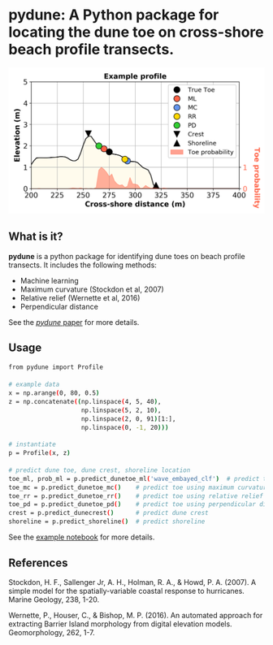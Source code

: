 # **pydune**: A Python package for locating the dune toe on cross-shore beach profile transects.

<div align="center">
  <img src="docs/figure_1.png" alt="pydune-example" width="700"/>
</div>

## What is it?
**pydune** is a python package for identifying dune toes on beach profile transects. It includes the following methods:
  - Machine learning
  - Maximum curvature (Stockdon et al, 2007)
  - Relative relief (Wernette et al, 2016)
  - Perpendicular distance

See the [*pydune* paper](paper.md) for more details.

## Usage
```sh
from pydune import Profile

# example data
x = np.arange(0, 80, 0.5)
z = np.concatenate((np.linspace(4, 5, 40),
                    np.linspace(5, 2, 10),
                    np.linspace(2, 0, 91)[1:],
                    np.linspace(0, -1, 20)))

# instantiate
p = Profile(x, z)

# predict dune toe, dune crest, shoreline location
toe_ml, prob_ml = p.predict_dunetoe_ml('wave_embayed_clf')  # predict toe using machine learning model
toe_mc = p.predict_dunetoe_mc()    # predict toe using maximum curvature method (Stockdon et al, 2007)
toe_rr = p.predict_dunetoe_rr()    # predict toe using relative relief method (Wernette et al, 2016)
toe_pd = p.predict_dunetoe_pd()    # predict toe using perpendicular distance method
crest = p.predict_dunecrest()      # predict dune crest
shoreline = p.predict_shoreline()  # predict shoreline
```

See the [example notebook](https://github.com/TomasBeuzen/pydune/blob/master/example.ipynb) for more details.

## References
Stockdon, H. F., Sallenger Jr, A. H., Holman, R. A., & Howd, P. A. (2007). A simple model for the spatially-variable coastal response to hurricanes. Marine Geology, 238, 1-20.

Wernette, P., Houser, C., & Bishop, M. P. (2016). An automated approach for extracting Barrier Island morphology from digital elevation models. Geomorphology, 262, 1-7.
